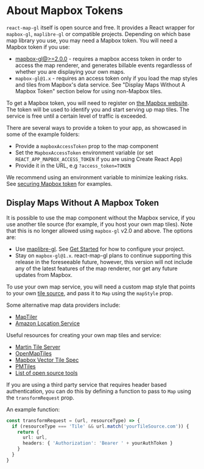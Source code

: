 # About Mapbox Tokens

`react-map-gl` itself is open source and free. It provides a React wrapper for `mapbox-gl`, `maplibre-gl` or compatible projects.
Depending on which base map library you use, you may need a Mapbox token. You will need a Mapbox token if you use:

-  [mapbox-gl@>=2.0.0](https://github.com/mapbox/mapbox-gl-js/releases/tag/v2.0.0) - requires a mapbox access token in order to access the map renderer, and generates billable events regardlesss of whether you are displaying your own maps.
-  `mapbox-gl@1.x` - requires an access token only if you load the map styles and tiles from Mapbox's data service. See "Display Maps Without A Mapbox Token" section below for using non-Mapbox tiles.

To get a Mapbox token, you will need to register on [the Mapbox website](https://www.mapbox.com). The token will be used to identify you and start serving up map tiles. The service is free until a certain level of traffic is exceeded.

There are several ways to provide a token to your app, as showcased in some of the example folders:

* Provide a `mapboxAccessToken` prop to the map component
* Set the `MapboxAccessToken` environment variable (or set `REACT_APP_MAPBOX_ACCESS_TOKEN` if you are using Create React App)
* Provide it in the URL, e.g `?access_token=TOKEN`

We recommend using an environment variable to minimize leaking risks. See [securing Mapbox token](./tips-and-tricks.md#securing-mapbox-token) for examples.

## Display Maps Without A Mapbox Token

It is possible to use the map component without the Mapbox service, if you use another tile source (for example, if you host your own map tiles). Note that this is no longer allowed using `mapbox-gl` v2.0 and above. The options are:

- Use [maplibre-gl](https://maplibre.org/maplibre-gl-js/docs/). See [Get Started](./get-started.md) for how to configure your project.
- Stay on `mapbox-gl@1.x`. react-map-gl plans to continue supporting this release in the foreseeable future, however, this version will not include any of the latest features of the map renderer, nor get any future updates from Mapbox.

To use your own map service, you will need a custom map style that points to your own [tile source](https://maplibre.org/maplibre-style-spec/sources/), and pass it to `Map` using the `mapStyle` prop.

Some alternative map data providers include:

- [MapTiler](https://www.maptiler.com)
- [Amazon Location Service](https://docs.aws.amazon.com/location/latest/developerguide/map-concepts.html)

Useful resources for creating your own map tiles and service:

- [Martin Tile Server](https://maplibre.org/martin/introduction.html)
- [OpenMapTiles](https://openmaptiles.org)
- [Mapbox Vector Tile Spec](https://github.com/mapbox/vector-tile-spec)
- [PMTiles](https://github.com/protomaps/PMTiles)
- [List of open source tools](https://github.com/mapbox/awesome-vector-tiles)

If you are using a third party service that requires header based authentication, you can do this by defining a function to pass to `Map` using the `transformRequest` prop.

An example function:

```ts
const transformRequest = (url, resourceType) => {
  if (resourceType === 'Tile' && url.match('yourTileSource.com')) {
    return {
      url: url,
      headers: { 'Authorization': 'Bearer ' + yourAuthToken }
    }
  }
}
```
